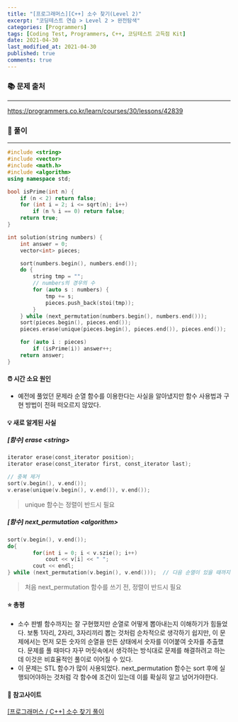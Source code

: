 ```yaml
---
title: "[프로그래머스][C++] 소수 찾기(Level 2)"
excerpt: "코딩테스트 연습 > Level 2 > 완전탐색"
categories: [Programmers]
tags: [Coding Test, Programmers, C++, 코딩테스트 고득점 Kit]
date: 2021-04-30
last_modified_at: 2021-04-30
published: true
comments: true
---
```


### 📚 문제 출처
---
<https://programmers.co.kr/learn/courses/30/lessons/42839>

### 📃 풀이
---
```cpp
#include <string>
#include <vector>
#include <math.h>
#include <algorithm>
using namespace std;

bool isPrime(int n) {
    if (n < 2) return false;
    for (int i = 2; i <= sqrt(n); i++)
        if (n % i == 0) return false;
    return true;
}

int solution(string numbers) {
    int answer = 0;
    vector<int> pieces;

    sort(numbers.begin(), numbers.end());
    do {
        string tmp = "";
        // numbers의 경우의 수
        for (auto s : numbers) {
            tmp += s;
            pieces.push_back(stoi(tmp));
        }
    } while (next_permutation(numbers.begin(), numbers.end()));
    sort(pieces.begin(), pieces.end());
    pieces.erase(unique(pieces.begin(), pieces.end()), pieces.end());

    for (auto i : pieces)
        if (isPrime(i)) answer++;    
    return answer;
}
```

#### ⏰ 시간 소요 원인
- 예전에 풀었던 문제라 순열 함수를 이용한다는 사실을 알아냈지만 함수 사용법과 구현 방법이 전혀 떠오르지 않았다.

#### 💡 새로 알게된 사실
##### [함수] erase \<string>
```cpp
iterator erase(const_iterator position);
iterator erase(const_iterator first, const_iterator last);
```
```cpp
// 중복 제거
sort(v.begin(), v.end());
v.erase(unique(v.begin(), v.end()), v.end());
```
> unique 함수는 정렬이 반드시 필요

##### [함수] next_permutation \<algorithm>
```cpp
sort(v.begin(), v.end());
do{
		for(int i = 0; i < v.szie(); i++)
			cout << v[i] << " ";
		cout << endl;
} while (next_permutation(v.begin(), v.end()));  // 다음 순열이 있을 때까지 v 변경
```
> 처음 next_permutation 함수를 쓰기 전, 정렬이 반드시 필요

#### ⭐ 총평
- 소수 판별 함수까지는 잘 구현했지만 순열로 어떻게 뽑아내는지 이해하기가 힘들었다. 보통 1자리, 2자리, 3자리끼리 뽑는 것처럼 순차적으로 생각하기 쉽지만, 이 문제에서는 먼저 모든 숫자의 순열을 만든 상태에서 숫자를 이어붙여 숫자를 추출했다. 문제를 풀 때마다 자꾸 머릿속에서 생각하는 방식대로 문제를 해결하려고 하는데 이것은 비효율적인 풀이로 이어질 수 있다.
- 이 문제는 STL 함수가 많이 사용되었다. next_permutation 함수는 sort 후에 실행되어야하는 것처럼 각 함수에 조건이 있는데 이를 확실히 알고 넘어가야한다.

#### 🔗 참고사이트
[[프로그래머스 / C++] 소수 찾기 풀이](https://mjmjmj98.tistory.com/50)
